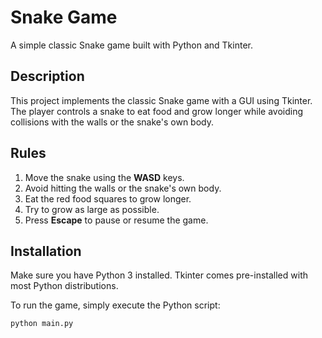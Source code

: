 # Snake Game

A simple classic Snake game built with Python and Tkinter.

## Description

This project implements the classic Snake game with a GUI using Tkinter. The player controls a snake to eat food and grow longer while avoiding collisions with the walls or the snake's own body.

## Rules

1. Move the snake using the **WASD** keys.
2. Avoid hitting the walls or the snake's own body.
3. Eat the red food squares to grow longer.
4. Try to grow as large as possible.
5. Press **Escape** to pause or resume the game.

## Installation

Make sure you have Python 3 installed. Tkinter comes pre-installed with most Python distributions.

To run the game, simply execute the Python script:

```bash
python main.py
```
